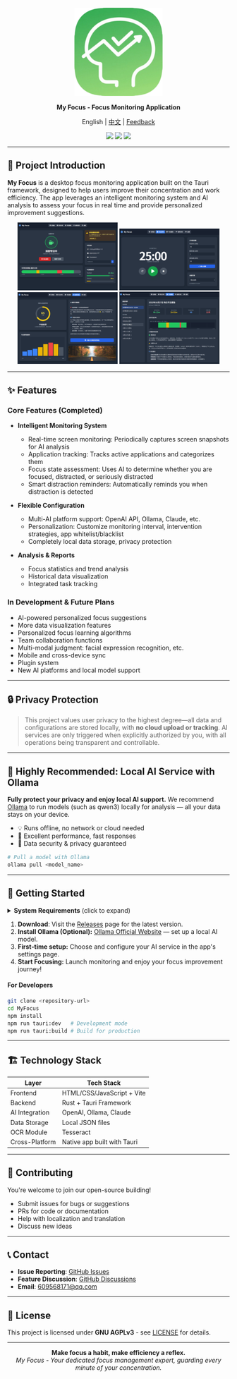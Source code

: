 <p align="center">
  <a href="https://github.com/jie0102/My_Focus/releases">
    <img src="assets/icon.jpg" alt="Product Logo" width="200">
  </a>
</p>

<p align="center"><b>My Focus - Focus Monitoring Application</b></p>

<p align="center">English | <a href="./docs/README.zh.md">中文</a> | <a href="https://github.com/jie0102/My_Focus/issues">Feedback</a><br></p>

<p align="center">
  <img src="https://img.shields.io/badge/status-developing-yellow.svg">
  <img src="https://img.shields.io/badge/Tauri-1.5-blue.svg">
  <img src="https://img.shields.io/badge/license-AGPLv3-green.svg">
</p>

---

## 🧐 Project Introduction

**My Focus** is a desktop focus monitoring application built on the Tauri framework, designed to help users improve their concentration and work efficiency.
The app leverages an intelligent monitoring system and AI analysis to assess your focus in real time and provide personalized improvement suggestions.

<p align="center">
  <img src="assets/screenshot1.png" width="45%">
  <img src="assets/screenshot2.png" width="45%">
  <img src="assets/screenshot3.png" width="45%">
  <img src="assets/screenshot4.png" width="45%">
</p>

---

## ✨ Features

### Core Features (Completed)

- **Intelligent Monitoring System**
  - Real-time screen monitoring: Periodically captures screen snapshots for AI analysis
  - Application tracking: Tracks active applications and categorizes them
  - Focus state assessment: Uses AI to determine whether you are focused, distracted, or seriously distracted
  - Smart distraction reminders: Automatically reminds you when distraction is detected

- **Flexible Configuration**
  - Multi-AI platform support: OpenAI API, Ollama, Claude, etc.
  - Personalization: Customize monitoring interval, intervention strategies, app whitelist/blacklist
  - Completely local data storage, privacy protection

- **Analysis & Reports**
  - Focus statistics and trend analysis
  - Historical data visualization
  - Integrated task tracking

### In Development & Future Plans

- AI-powered personalized focus suggestions
- More data visualization features
- Personalized focus learning algorithms
- Team collaboration functions
- Multi-modal judgment: facial expression recognition, etc.
- Mobile and cross-device sync
- Plugin system
- New AI platforms and local model support

---

## 🔒 Privacy Protection

> This project values user privacy to the highest degree—all data and configurations are stored locally, with **no cloud upload or tracking**.
> AI services are only triggered when explicitly authorized by you, with all operations being transparent and controllable.

---

## 🤖 Highly Recommended: Local AI Service with Ollama

**Fully protect your privacy and enjoy local AI support.**
We recommend [Ollama](https://ollama.ai) to run models (such as qwen3) locally for analysis — all your data stays on your device.

- 💡 Runs offline, no network or cloud needed
- 🚀 Excellent performance, fast responses
- 🔐 Data security & privacy guaranteed

```bash
# Pull a model with Ollama
ollama pull <model_name>
```

---

## 🚀 Getting Started

<details>
  <summary><b>System Requirements</b> (click to expand)</summary>

  - Windows 10/11 (main support)
  - 4GB+ RAM (8GB+ recommended)
  - Node.js 18+
  - Rust toolchain (for building)
</details>

1. **Download**: Visit the [Releases](../../releases) page for the latest version.
2. **Install Ollama (Optional):** [Ollama Official Website](https://ollama.ai) — set up a local AI model.
3. **First-time setup:** Choose and configure your AI service in the app's settings page.
4. **Start Focusing:** Launch monitoring and enjoy your focus improvement journey!

#### For Developers

```bash
git clone <repository-url>
cd MyFocus
npm install
npm run tauri:dev   # Development mode
npm run tauri:build # Build for production
```

---

## 🏗️ Technology Stack

| Layer         | Tech Stack                      |
| ------------- | ------------------------------ |
| Frontend      | HTML/CSS/JavaScript + Vite     |
| Backend       | Rust + Tauri Framework         |
| AI Integration| OpenAI, Ollama, Claude         |
| Data Storage  | Local JSON files               |
| OCR Module    | Tesseract                      |
| Cross-Platform| Native app built with Tauri    |

---

## 🤝 Contributing

You're welcome to join our open-source building!

- Submit issues for bugs or suggestions
- PRs for code or documentation
- Help with localization and translation
- Discuss new ideas

---

## 📞 Contact

- **Issue Reporting**: [GitHub Issues](../../issues)
- **Feature Discussion**: [GitHub Discussions](../../discussions)
- **Email**: 609568171@qq.com

---

## 📄 License

This project is licensed under **GNU AGPLv3** - see [LICENSE](LICENSE) for details.

---

<p align="center">
  <b>Make focus a habit, make efficiency a reflex.</b><br>
  <i>My Focus - Your dedicated focus management expert, guarding every minute of your concentration.</i>
</p>